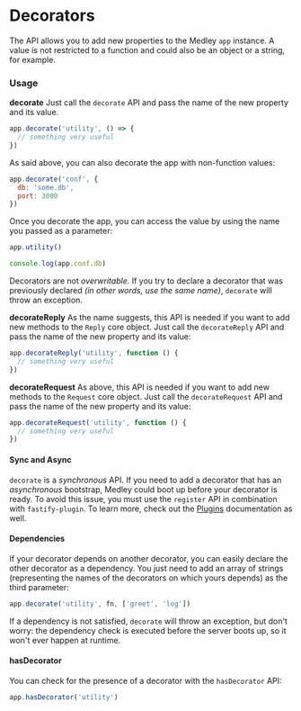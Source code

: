# Decorators

The API allows you to add new properties to the Medley `app` instance. A value is not restricted to a function and could also be an object or a string, for example.

<a name="usage"></a>
### Usage
<a name="decorate"></a>
**decorate**
Just call the `decorate` API and pass the name of the new property and its value.
```js
app.decorate('utility', () => {
  // something very useful
})
```

As said above, you can also decorate the app with non-function values:
```js
app.decorate('conf', {
  db: 'some.db',
  port: 3000
})
```

Once you decorate the app, you can access the value by using the name you passed as a parameter:
```js
app.utility()

console.log(app.conf.db)
```

Decorators are not *overwritable*. If you try to declare a decorator that was previously declared *(in other words, use the same name)*, `decorate` will throw an exception.

<a name="decorate-reply"></a>
**decorateReply**
As the name suggests, this API is needed if you want to add new methods to the `Reply` core object. Just call the `decorateReply` API and pass the name of the new property and its value:
```js
app.decorateReply('utility', function () {
  // something very useful
})
```

<a name="decorate-request"></a>
**decorateRequest**
As above, this API is needed if you want to add new methods to the `Request` core object. Just call the `decorateRequest` API and pass the name of the new property and its value:
```js
app.decorateRequest('utility', function () {
  // something very useful
})
```

<a name="sync-async"></a>
#### Sync and Async
`decorate` is a *synchronous* API. If you need to add a decorator that has an *asynchronous* bootstrap, Medley could boot up before your decorator is ready. To avoid this issue, you must use the `register` API in combination with `fastify-plugin`. To learn more, check out the [Plugins](Plugins.md) documentation as well.

<a name="dependencies"></a>
#### Dependencies
If your decorator depends on another decorator, you can easily declare the other decorator as a dependency. You just need to add an array of strings (representing the names of the decorators on which yours depends) as the third parameter:
```js
app.decorate('utility', fn, ['greet', 'log'])
```

If a dependency is not satisfied, `decorate` will throw an exception, but don't worry: the dependency check is executed before the server boots up, so it won't ever happen at runtime.

<a name="has-decorator"></a>
#### hasDecorator
You can check for the presence of a decorator with the `hasDecorator` API:
```js
app.hasDecorator('utility')
```
